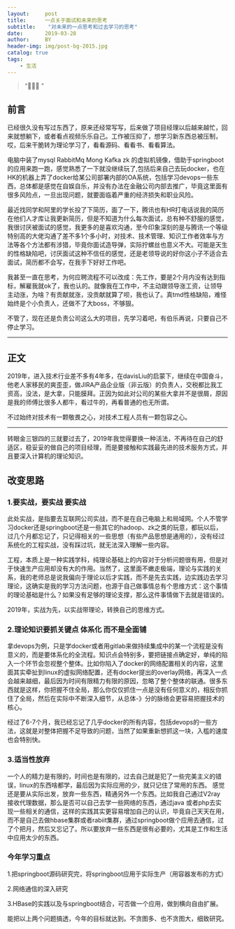 ```yaml
---
layout:     post
title:      一点关于面试和未来的思考
subtitle:    "对未来的一点思考和过去学习的思考"
date:       2019-03-28
author:     BY
header-img: img/post-bg-2015.jpg
catalog: true
tags:
    - 生活
---
```


> “🙉🙉🙉 ”


## 前言

已经很久没有写过东西了，原来还经常写写，后来做了项目经理以后越来越忙，回来就想躺下，或者看点视频乐乐自己。工作被压抑了，想学习新东西总被压制，哎，后来干脆转为理论学习了，看看源码、看看书、看看算法。

电脑中装了mysql RabbitMq Mong Kafka zk 的虚拟机镜像，借助于springboot的应用来跑一跑，感觉熟悉了一下就没继续玩了,包括后来自己去玩docker，也在HK的机器上弄了docker给某公司部署内部的OA系统，包括学习devops一些东西，总体都是感觉在自娱自乐，并没有办法在金融公司内部去推广，毕竟这里面有很多风险点，一旦出现问题，就要面临着严重的经济损失和职业风险。

最近找同学和阿里的学长投了下简历，面了一下，腾讯也有HR打电话说我的简历在他们人才库让我更新简历，但是不知道为什么每次面试，总有种不舒服的感觉，我很讨厌被面试的感觉，我更多的是喜欢沟通，至今印象深刻的是与腾讯一个等级特别高的大佬沟通了差不多1个多小时，对技术、技术管理、知识工作者效率与方法等各个方法都有涉猎，毕竟你面试造导弹，实际拧螺丝也意义不大。可能是天生的性格缺陷吧，讨厌面试这种不信任的感觉，还是老领导说的好你这小子不适合去面试，简历都不会写，在我手下好好工作吧。

我甚至一直在思考，为何应聘流程不可以改成：先工作，要是2个月内没有达到指标，解雇我就ok了，我也认的。就像我在工作中，不主动跟领导涨工资，让领导主动涨，为啥？有贡献就涨，没贡献就算了呗，我也认了。真tmd性格缺陷，难怪始终是个小负责人，还做不了大boss，不够狠。

不管了，现在还是负责公司这么大的项目，先学习着吧，有伯乐再说，只要自己不停止学习。

---

## 正文


2019年，进入技术行业差不多有4年多，在davisLiu的启蒙下，继续在中国奋斗，他老人家移民的爽歪歪，做JIRA产品企业版（非云版）的负责人，交税都比我工资高，没法，是大拿，只能膜拜。正因为如此对公司的某些大拿并不是很屑，原因是我的师傅比很多人都牛，看过牛的，再看普通的也无所谓。

不过始终对技术有一颗敬畏之心，对技术工程人员有一颗包容之心。

---

转眼金三银四的三就要过去了，2019年我觉得要换一种活法，不再待在自己的舒适区，稳妥妥的做自己的项目经理，而是要接触和实践最先进的技术服务方式，并且要深入计算机的理论知识。

## 改变思路 

### 1.要实战，要实战 要实战

此处实战，是指要去互联网公司实战，而不是在自己电脑上和局域网。个人不管学习docker还是springboot还是一些其它的hadoop、zk之类的玩意，都玩以后，过几个月都忘记了，只记得相关的一些思想（有些产品思想是通用的），没有经过系统化的工程实战，没有踩过坑，就无法深入理解一些内容。

工程，本质上是一种实践学科，纯理论基础上的内容对于分析问题很有用，但是对于快速生产应用却没有大的作用。当然了，这里面不嫩走极端，理论与实践的关系，我的老师总是说我偏向于理论以后才实践，而不是先去实践，边实践边去学习理论，这确实是我的学习方法问题，也源于自己做事情总有个思维方式：这个事情的理论基础是什么？如果没有足够的理论支撑，那么这件事情做下去就是错误的。

2019年，实战为先，以实战带理论，转换自己的思维方式。

### 2.理论知识要抓关键点 体系化 而不是全面铺

拿devops为例，只是学docker或者用gitlab来做持续集成中的某一个流程是没有意义的，而是要体系化的全流程。知识点会特别多，要把链接点确定好，单纯的陷入一个环节会忽视整个整体。比如你陷入了docker的网络配置相关的内容，这里面其实牵扯到linux的虚拟网络配置，还有docker提出的overlay网络，再深入一点会越来越细，最后因为时间有限精力有限的原因，忽略了整个整体的联通。很多东西就是这样，你把握不住全局，那么你仅仅抓住一点是没有任何意义的，相反你抓住了全局，然后在实际中不断深入细节，从总体-》分的脉络会更容易把握技术的核心。

经过了6-7个月，我已经忘记了几乎docker的所有内容，包括devops的一些方法，这就是对整体把握不足导致的问题，当然了如果重新想抓这一块，入槛的速度也会特别快。


### 3.适当性放弃

一个人的精力是有限的，时间也是有限的，过去自己就是犯了一些完美主义的错误，linux的东西啥都学，最后因为实际应用的少，就只记住了常用的东西。
感觉还是要从实际出发，放弃一些东西，精通另外一个东西。比如我自己通过V2ray 接收代理数据，那么是否可以自己去学一些网络的东西，通过java 或者php去实现一些相关的通信，这样的实践其实更容易增加自己的认识，毕竟自己天天在用，而不是自己去做hbase集群或者rabiit集群，通过springboot做个应用去通信，过了个把月，然后又忘记了。所以要放弃一些东西是很有必要的，尤其是工作和生活中应用太少的东西。


### 今年学习重点 

1.把springboot源码研究完，将springboot应用于实际生产（用容器发布的方式）

2.网络通信的深入研究

3.HBase的实践以及与springboot结合，可否做一个应用，做到横向自由扩展。

能把以上两个问题搞透，今年的目标就达到。不贪图多、也不贪图大，细致研究。



